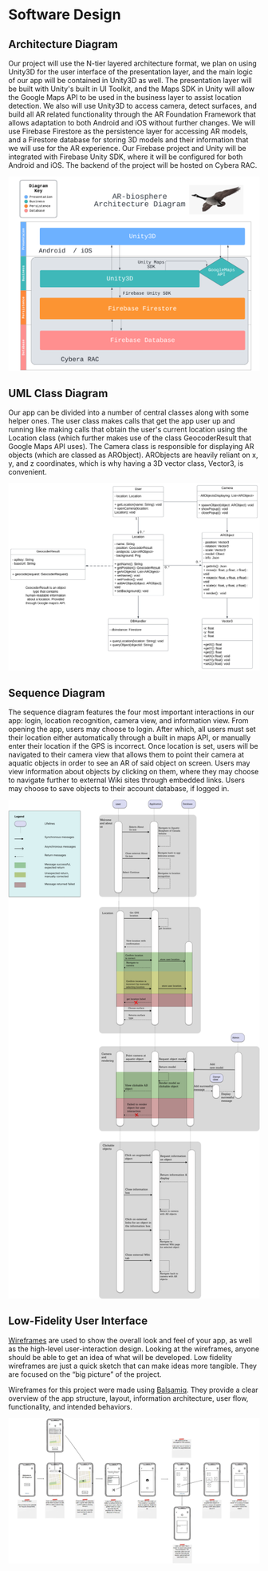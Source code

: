 # Software Design

## Architecture Diagram

Our project will use the N-tier layered architecture format, we plan on using Unity3D for the user interface of the presentation layer, and the main logic of our app will be contained in Unity3D as well. The presentation layer will be built with Unity's built in UI Toolkit, and the Maps SDK in Unity will allow the Google Maps API to be used in the business layer to assist location detection. We also will use Unity3D to access camera, detect surfaces, and build all AR related functionality through the AR Foundation Framework that allows adaptation to both Android and iOS without further changes. We will use Firebase Firestore as the persistence layer for accessing AR models, and a Firestore database for storing 3D models and their information that we will use for the AR experience. Our Firebase project and Unity will be integrated with Firebase Unity SDK, where it will be configured for both Android and iOS. The backend of the project will be hosted on Cybera RAC. 

![Architecture](../images/architecture2.png)


## UML Class Diagram

Our app can be divided into a number of central classes along with some helper ones. The user class makes calls that get the app user up and running like making calls that obtain the user's current location using the Location class (which further makes use of the class GeocoderResult that Google Maps API uses). The Camera class is responsible for displaying AR objects (which are classed as ARObject). ARObjects are heavily reliant on x, y, and z coordinates, which is why having a 3D vector class, Vector3, is convenient.

![UML](../images/uml.svg)

## Sequence Diagram

The sequence diagram features the four most important interactions in our app: login, location recognition, camera view, and information view. From opening the app, users may choose to login. After which, all users must set their location either automatically through a built in maps API, or manually enter their location if the GPS is incorrect. Once location is set, users will be navigated to their camera view that allows them to point their camera at aquatic objects in order to see an AR of said object on screen. Users may view information about objects by clicking on them, where they may choose to navigate further to external Wiki sites through embedded links. Users may choose to save objects to their account database, if logged in. 

![Sequence](../images/sequence.png)

## Low-Fidelity User Interface 

[Wireframes](https://balsamiq.com/learn/articles/what-are-wireframes/) are used to show the overall look and feel of your app, as well as the high-level user-interaction design. Looking at the wireframes, anyone should be able to get an idea of what will be developed. Low fidelity wireframes are just a quick sketch that can make ideas more tangible. They are focused on the “big picture” of the project.

Wireframes for this project were made using [Balsamiq](https://balsamiq.com/). They provide a clear overview of the app structure, layout, information architecture, user flow, functionality, and intended behaviors.

![Wireframes](../images/wireframes.png)


